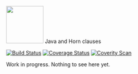 <img src="http://jayhorn.github.io/jayhorn/images/rhino.png" height=100> Java and Horn clauses

[![Build Status](https://travis-ci.org/jayhorn/jayhorn.svg?branch=master)](https://travis-ci.org/jayhorn/jayhorn)
[![Coverage Status](https://coveralls.io/repos/jayhorn/jayhorn/badge.svg?branch=master&service=github)](https://coveralls.io/github/jayhorn/jayhorn?branch=master)
[![Coverity Scan](https://scan.coverity.com/projects/6013/badge.svg)](https://scan.coverity.com/projects/6013)


Work in progress. Nothing to see here yet.
